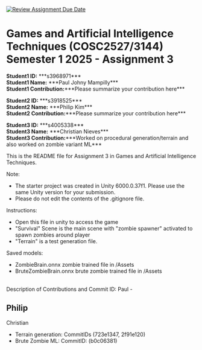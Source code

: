 [![Review Assignment Due Date](https://classroom.github.com/assets/deadline-readme-button-22041afd0340ce965d47ae6ef1cefeee28c7c493a6346c4f15d667ab976d596c.svg)](https://classroom.github.com/a/ormJifKv)
# Games and Artificial Intelligence Techniques (COSC2527/3144)<br>Semester 1 2025 - Assignment 3

**Student1 ID:** \*\*\*s3968971\*\*\* <br>
**Student1 Name:** \*\*\*Paul Johny Mampilly\*\*\* <br>
**Student1 Contribution:**\*\*\*Please summarize your contribution here\*\*\* <br>

**Student2 ID:** \*\*\*s3918525\*\*\* <br>
**Student2 Name:** \*\*\*Philip Kim\*\*\* <br>
**Student2 Contribution:**\*\*\*Please summarize your contribution here\*\*\* <br>

**Student3 ID:** \*\*\*s4005338\*\*\* <br>
**Student3 Name:** \*\*\*Christian Nieves\*\*\* <br>
**Student3 Contribution:**\*\*\*Worked on procedural generation/terrain and also worked on zombie variant ML\*\*\*

This is the README file for Assignment 3 in Games and Artificial Intelligence Techniques.

Note:

* The starter project was created in Unity 6000.0.37f1. Please use the same Unity version for your submission.
* Please do not edit the contents of the .gitignore file.

Instructions:
- Open this file in unity to access the game
- "Survival" Scene is the main scene with "zombie spawner" activated to spawn zombies around player
- "Terrain" is a test generation file.

Saved models:
- ZombieBrain.onnx zombie trained file in /Assets
- BruteZombieBrain.onnx brute zombie trained file in /Assets

<br>
Description of Contributions and Commit ID:
Paul
-

Philip
-

Christian
- Terrain generation: CommitIDs (723e1347, 2f91e120)
- Brute Zombie ML: CommitID: (b0c06381)
